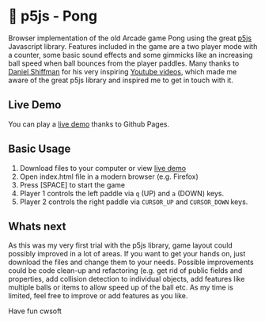 # 👀 p5js - Pong

Browser implementation of the old Arcade game Pong using the great [p5js](https://p5js.org/) Javascript library. Features included in the game are a two player mode with a counter, some basic sound effects and some gimmicks like an increasing ball speed when ball bounces from the player paddles. Many thanks to [Daniel Shiffman](https://shiffman.net/) for his very inspiring [Youtube videos](https://www.youtube.com/c/TheCodingTrain/playlists), which made me aware of the great p5js library and inspired me to get in touch with it.

## Live Demo

You can play a [live demo](https://cwsoft.github.io/p5js-pong/) thanks to Github Pages.

## Basic Usage

1.  Download files to your computer or view [live demo](https://cwsoft.github.io/p5js-pong/)
2.  Open index.html file in a modern browser (e.g. Firefox)
3.  Press [SPACE] to start the game
4.  Player 1 controls the left paddle via `q` (UP) and `a` (DOWN) keys.
5.  Player 2 controls the right paddle via `CURSOR_UP` and `CURSOR_DOWN` keys.

## Whats next

As this was my very first trial with the p5js library, game layout could possibly improved in a lot of areas. If you want to get your hands on, just download the files and change them to your needs. Possible improvements could be code clean-up and refactoring (e.g. get rid of public fields and properties, add collision detection to individual objects, add features like multiple balls or items to allow speed up of the ball etc. As my time is limited, feel free to improve or add features as you like.

Have fun
cwsoft
